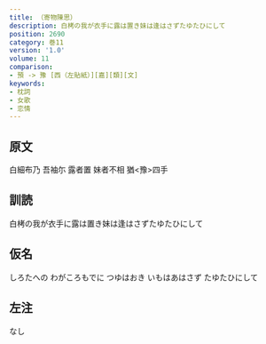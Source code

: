 ```yaml
---
title: （寄物陳思）
description: 白栲の我が衣手に露は置き妹は逢はさずたゆたひにして
position: 2690
category: 巻11
version: '1.0'
volume: 11
comparison:
- 預 -> 豫 [西（左貼紙）][嘉][類][文]
keywords:
- 枕詞
- 女歌
- 恋情
---
```


## 原文

白細布乃 吾袖尓 露者置 妹者不相 猶<豫>四手

## 訓読

白栲の我が衣手に露は置き妹は逢はさずたゆたひにして

## 仮名

しろたへの わがころもでに つゆはおき いもはあはさず たゆたひにして

## 左注

なし
